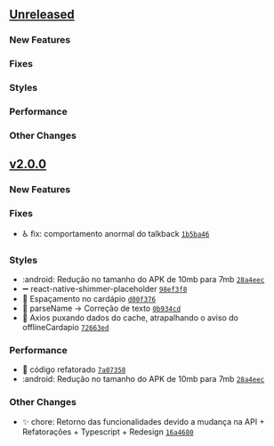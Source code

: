 

## [Unreleased](https://github.com/pitroldev/cardapio-mobile-uerj/compare/v2.0.0...HEAD)

### New Features

### Fixes

### Styles

### Performance

### Other Changes


## [v2.0.0]()

### New Features

### Fixes

- :wheelchair: fix: comportamento anormal do talkback [`1b5ba46`](https://github.com/pitroldev/cardapio-mobile-uerj/commit/1b5ba46a274471e03516d2fcfff394469dcc577d)

### Styles

- :android: Redução no tamanho do APK de 10mb para 7mb [`28a4eec`](https://github.com/pitroldev/cardapio-mobile-uerj/commit/28a4eeced05577fd6b2734e3f17df3d1a2e2543c)
- :heavy_minus_sign: react-native-shimmer-placeholder [`98ef3f8`](https://github.com/pitroldev/cardapio-mobile-uerj/commit/98ef3f86a679eaf8f60e1eb7caf2e2931e048213)
- :lipstick: Espaçamento no cardápio [`d00f376`](https://github.com/pitroldev/cardapio-mobile-uerj/commit/d00f37632c6a63b058e4cdd17a5fe6448b2a29bf)
- :speech_balloon: parseName -&gt; Correção de texto [`0b934cd`](https://github.com/pitroldev/cardapio-mobile-uerj/commit/0b934cda9f60c1b061261de4f41f6a4ce69c3184)
- :bug: Axios puxando dados do cache, atrapalhando o aviso do offlineCardapio [`72663ed`](https://github.com/pitroldev/cardapio-mobile-uerj/commit/72663edca815437d67c8fd7df101ac82b33c25e9)

### Performance

- :truck: código refatorado [`7a07358`](https://github.com/pitroldev/cardapio-mobile-uerj/commit/7a073589be7a988f79af7ff17365c29b07a8033e)
- :android: Redução no tamanho do APK de 10mb para 7mb [`28a4eec`](https://github.com/pitroldev/cardapio-mobile-uerj/commit/28a4eeced05577fd6b2734e3f17df3d1a2e2543c)

### Other Changes

- :sparkles:  chore: Retorno das funcionalidades devido a mudança na API + Refatorações + Typescript + Redesign [`16a4680`](https://github.com/pitroldev/cardapio-mobile-uerj/commit/16a4680983c1918ef4fef2a36840009414791839)
